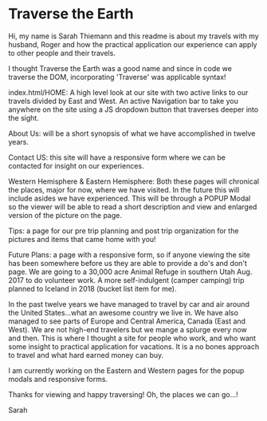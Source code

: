 # Traverse the Earth
Hi, my name is Sarah Thiemann and this readme is about my travels with my husband, Roger and how the practical application our experience can apply to other people and their travels.

I thought Traverse the Earth was a good name and since in code we traverse the DOM, incorporating 'Traverse' was applicable syntax!  

index.html/HOME: A high level look at our site with two active links to our travels divided by East and West. An active Navigation bar to take you anywhere on the site using a JS dropdown button that traverses deeper into the sight.  

About Us: will be a short synopsis of what we have accomplished in twelve years.

Contact US: this site will have a responsive form where we can be contacted for insight on our experiences.

Western Hemisphere & Eastern Hemisphere: Both these pages will chronical the places, major for now, where we have visited. In the future this will include asides we have experienced. This will be through a POPUP Modal so the viewer will be able to read a short description and view and enlarged version of the picture on the page.

Tips: a page for our pre trip planning and post trip organization for the pictures and items that came home with you!

Future Plans:  a page with a responsive form, so if anyone viewing the site has been somewhere before us they are able to provide a do's and don't page.  We are going to a 30,000 acre Animal Refuge in southern Utah Aug. 2017 to do volunteer work.
A more self-indulgent (camper camping) trip planned to Iceland in 2018 (bucket list item for me).

In the past twelve years we have managed to travel by car and air around the United States...what an awesome country we live in.  We have also managed to see parts of Europe and Central America, Canada (East and West).
We are not high-end travelers but we mange a splurge every now and then.  This is where I thought a site for people who work, and who want some insight to practical application for vacations.  It is a no bones approach to travel and what hard earned money can buy.

I am currently working on the Eastern and Western pages for the popup modals and responsive forms.

Thanks for viewing and happy traversing! Oh, the places we can go...!

Sarah
